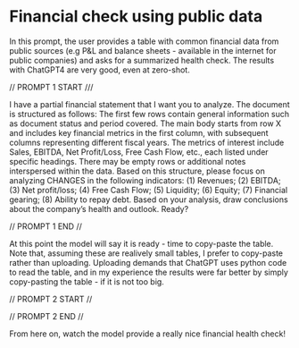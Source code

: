 # Financial check using public data

In this prompt, the user provides a table with common financial data from public sources (e.g P&L and balance sheets - available in the internet for public companies)
and asks for a summarized health check. The results with ChatGPT4 are very good, even at zero-shot.

// PROMPT 1 START ///

I have a partial financial statement that I want you to analyze. The document is structured as follows:
The first few rows contain general information such as document status and period covered.
The main body starts from row X and includes key financial metrics in the first column, with subsequent columns representing different fiscal years.
The metrics of interest include Sales, EBITDA, Net Profit/Loss, Free Cash Flow, etc., each listed under specific headings.
There may be empty rows or additional notes interspersed within the data.
Based on this structure, please focus on analyzing CHANGES in the following indicators: (1) Revenues; (2) EBITDA; (3) Net profit/loss; (4) Free Cash Flow; (5) Liquidity; (6) Equity; (7) Financial gearing; (8) Ability to repay debt. Based on your analysis, draw conclusions about the company’s health and outlook.
Ready?

// PROMPT 1 END //

At this point the model will say it is ready - time to copy-paste the table. Note that, assuming these are realively small tables,
I prefer to copy-paste rather than uploading. Uploading demands that ChatGPT uses python code to read the table, and in my experience
the results were far better by simply copy-pasting the table - if it is not too big.

// PROMPT 2 START //

<copy-paste the table>

// PROMPT 2 END //

From here on, watch the model provide a really nice financial health check!





